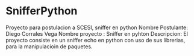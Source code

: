 # SnifferPython
Proyecto para postulacion a SCESI, sniffer en python
Nombre Postulante: Diego Corrales Vega
Nombre proyecto : Sniffer en pyhton
Descripcion: El proyecto consiste en un sniffer echo en python con uso de sus librerias, 
para la manipulacioin de paquetes.
